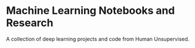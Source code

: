# Machine Learning Notebooks and Research

A collection of deep learning projects and code from Human Unsupervised.
